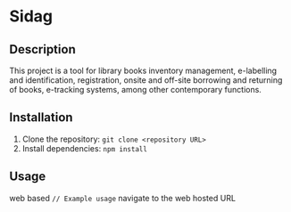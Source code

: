 # Sidag

## Description
This project is a tool for library books inventory management, e-labelling and identification, registration, onsite and off-site borrowing and returning of books, e-tracking systems, among other contemporary functions.

## Installation
1. Clone the repository: `git clone <repository URL>`
2. Install dependencies: `npm install`

## Usage
web based `
// Example usage `
navigate to the web hosted URL
